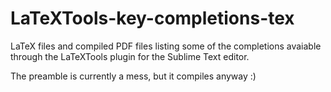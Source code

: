LaTeXTools-key-completions-tex
==============================

LaTeX files and compiled PDF files listing some of
the completions avaiable through the LaTeXTools
plugin for the Sublime Text editor.

The preamble is currently a mess, but it compiles anyway :)
